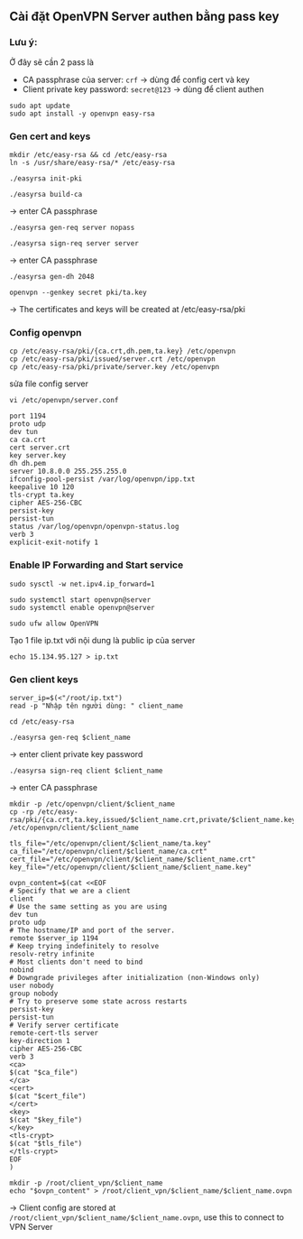## Cài đặt OpenVPN Server authen bằng pass key

### Lưu ý:

Ở đây sẽ cần 2 pass là
+ CA passphrase của server: `crf` -> dùng để config cert và key
+ Client private key password: `secret@123` -> dùng để client authen

```
sudo apt update
sudo apt install -y openvpn easy-rsa
```

### Gen cert and keys

```
mkdir /etc/easy-rsa && cd /etc/easy-rsa
ln -s /usr/share/easy-rsa/* /etc/easy-rsa
```

`./easyrsa init-pki`

`./easyrsa build-ca`

-> enter CA passphrase

`./easyrsa gen-req server nopass`

`./easyrsa sign-req server server`

-> enter CA passphrase

`./easyrsa gen-dh 2048`

`openvpn --genkey secret pki/ta.key`

-> The certificates and keys will be created at /etc/easy-rsa/pki

### Config openvpn

```
cp /etc/easy-rsa/pki/{ca.crt,dh.pem,ta.key} /etc/openvpn
cp /etc/easy-rsa/pki/issued/server.crt /etc/openvpn
cp /etc/easy-rsa/pki/private/server.key /etc/openvpn
```

sửa file config server

`vi /etc/openvpn/server.conf`

```
port 1194
proto udp
dev tun
ca ca.crt
cert server.crt
key server.key
dh dh.pem
server 10.8.0.0 255.255.255.0
ifconfig-pool-persist /var/log/openvpn/ipp.txt
keepalive 10 120
tls-crypt ta.key
cipher AES-256-CBC
persist-key
persist-tun
status /var/log/openvpn/openvpn-status.log
verb 3
explicit-exit-notify 1
```

### Enable IP Forwarding and Start service

```
sudo sysctl -w net.ipv4.ip_forward=1

sudo systemctl start openvpn@server 
sudo systemctl enable openvpn@server

sudo ufw allow OpenVPN
```

Tạo 1 file ip.txt với nội dung là public ip của server

`echo 15.134.95.127 > ip.txt`

### Gen client keys

```
server_ip=$(<"/root/ip.txt")
read -p "Nhập tên người dùng: " client_name

cd /etc/easy-rsa
```

`./easyrsa gen-req $client_name`

-> enter client private key password

`./easyrsa sign-req client $client_name`

-> enter CA passphrase

```
mkdir -p /etc/openvpn/client/$client_name
cp -rp /etc/easy-rsa/pki/{ca.crt,ta.key,issued/$client_name.crt,private/$client_name.key} /etc/openvpn/client/$client_name

tls_file="/etc/openvpn/client/$client_name/ta.key"
ca_file="/etc/openvpn/client/$client_name/ca.crt"
cert_file="/etc/openvpn/client/$client_name/$client_name.crt"
key_file="/etc/openvpn/client/$client_name/$client_name.key"

ovpn_content=$(cat <<EOF
# Specify that we are a client
client
# Use the same setting as you are using
dev tun
proto udp
# The hostname/IP and port of the server.
remote $server_ip 1194
# Keep trying indefinitely to resolve
resolv-retry infinite
# Most clients don't need to bind
nobind
# Downgrade privileges after initialization (non-Windows only)
user nobody
group nobody
# Try to preserve some state across restarts
persist-key
persist-tun
# Verify server certificate
remote-cert-tls server
key-direction 1
cipher AES-256-CBC
verb 3
<ca>
$(cat "$ca_file")
</ca>
<cert>
$(cat "$cert_file")
</cert>
<key>
$(cat "$key_file")
</key>
<tls-crypt>
$(cat "$tls_file")
</tls-crypt>
EOF
)
```

```
mkdir -p /root/client_vpn/$client_name
echo "$ovpn_content" > /root/client_vpn/$client_name/$client_name.ovpn
```

-> Client config are stored at `/root/client_vpn/$client_name/$client_name.ovpn`, use this to connect to VPN Server